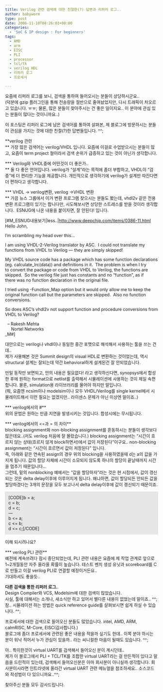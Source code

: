 ```yaml
---
title: Verilog 관련 검색에 대한 친절한(?) 답변과 리퍼러 로그..
author: babyworm
type: post
date: 2006-11-10T08:26:03+00:00
categories:
  - 'SoC & IP design : For beginners'
tags:
  - AMD
  - arm
  - EISC
  - PLI
  - processor
  - tcl/tk
  - verilog HDL
  - 리퍼러 로그
  - 프로세서

---
```

요즘에 리퍼러 로그를 보니, 검색을 통하여 들어오시는 분들이 상당하시군요..<br>
(덕분에 gzip 플러그인을 통해 전송량을 절반으로 줄여놨었지만, 다시 트래픽이 차오르고 있습니다. ㅠㅠ; 물론, 많은 분들이 찾아주시는 건 좋은 일이지요.. 이 분야에 관심 있는 분들이 많다는 것이니까요..)

이 포스팅은 리퍼러 로그에 남은 검색어를 통하여 살펴본, 제 블로그에 방문하시는 분들이 관심을 가지는 것에 대한 친절(?)한 답변들입니다. ^^;

**verilog 관련<br>
** 가장 많은 검색어는 verilog/VHDL 입니다. 요즘에 이걸로 수업받으시는 분들이 많고, 요즘이 term project 철이라서 검색 순위가 급증하고 있는 것이 아닌가 생각합니다. 

*** Verilog와 VHDL중에 어떤것이 더 좋은가..<br>
** 둘 다 좋은 언어입니다. verilog가 “설계”라는 목적에 좀더 부합하고, VHDL이 “검증”에 더 편리한 기능을 제공합니다. 개인적으로 생각하기에 verilog가 설계만 따진다면 더 편하다고 생각합니다. 

*** VHDL -> verilog변환, verilog ->VHDL 변환<br>
** 가끔 뉴스 그룹에서 이거 변환 프로그램 찾으시는 분들도 봤는데, vhdl2v 같은 전용 변환 프로그램이 있기는 합니다만, 시도해보시면 상당한 스트레스를 받을 것이라 생각합니다.  ESNUG에 나온 내용을 붙이자면, 잘 안된다! 입니다.

[#M_ESNUG내용보기|less..|<http://www.deepchip.com/items/0386-11.html><br>
Hello John,

I’m scrambling my head over this…

I am using VHDL-2-Verilog translator by ASC.  I could not translate my<br>
functions from VHDL to Verilog — they are simply skipped!

My VHDL source code has a package which has some function declarations<br>
(eg. calculate_lrc(data)) and definitions in it.  The problem is when I try<br>
to convert the package or code from VHDL to Verilog, the functions are<br>
skipped.  So the verilog file just has constants and no “function”, as if<br>
there was no function declaration in the original file.

I tried using -Function_Map option but it would only allow me to keep the<br>
original function call but the parameters are skipped.  Also no function<br>
conversions.

So does ASC’s vhdl2v not support function and procedure conversions from<br>
VHDL to Verilog?

  – Rakesh Mehta<br>
     Nortel Networks<br>
_M#]

대안으로는 verilog나 vhdl이나 동일한 중간 포맷으로 해석해서 사용하는 툴을 쓰는 건데..<br>
제가 사용해본 것은 Summit design의 visual HDL로 변환하는 것이었는데, 역시 structural 설계는 잘되는데 약간 behavioral하게 설계된건 잘 안되었습니다. 

만일 동작만 보면되고, 안의 내용은 필요없다! 라고 생각하신다면, synopsys에서 합성한 후에 원하는 format으로 netlist를 출력해서 시뮬레이션에 사용하는 것이 제일 속편합니다. 물론, simulation용 라이브러리를 물어야 하지만 말입니다.<br>
(뭐, 요즘엔 ncsim이나 modelsim이나 모두 VHDL/Verilog를 single kernel에서 시뮬레이트해서 이런 필요는 없겠지만.. 라이센스 문제가 아닌 이상엔 말이죠..) 

*** verilog에서의 #**<br>
위의 문법은 원하는 만큼 지연을 발생시키는 것입니다. 합성시에는 무시됩니다.

*** verilog에서의 <=과 = 의 차이**<br>
blocking assignment와 non-blocking assignment를 혼동하시는 분들이 생각보다 많은데요..(저도 verilog 처음에 잘 몰랐습니다.) blocking assignment는 “시간이 흐르지 않는 상태(흐르지 않게 block하면서)에서 값이 저장된다”이구요.. non-blocking assignment는 “시간이 흐르면서 값이 저장된다” 입니다.<br>
즉, 아래와 같은 연속된 assign의 경우 위의 blocking을 사용하였을때 d는 a의 값을 가지게 됩니다. 값의 할당 자체에 시간이 소모되지 않도록 하나의 할당이 끝날때까지 시간을 멈추기 때문입니다…<br>
그런데, 밑의 nonblocking 예에서는 “값을 할당하자”라는 것은 현 시점에서, 값이 갱신되는 것은 delta delay이후에 이루어지게 됩니다. 왜냐하면, 값이 할당되든 안되든 값을 할당하겠다는 3개의 문장을 모두 보고나서 delta delay이후에 값이 갱신되기 때문이죠. 

<div style="border-right: #cccccc 1px dotted; padding-right: 10px; border-top: #cccccc 1px dotted; padding-left: 10px; padding-bottom: 10px; border-left: #cccccc 1px dotted; padding-top: 10px; border-bottom: #cccccc 1px dotted; background-color: #e7e7e7">
  [CODE]b = a;<br> c = b;<br> d = c;<br> —<br> b <= a;<br> c <= b;<br> d <= c;[/CODE]
</div>

이해 되시려나요?

*** verilog PLI 관련**<br>
예전에 계속쓰려다 잠시 중단되었는데, PLI 관련 내용은 요즘에 제 작업 관계로 앞으로 1~2개월동안 자주 올라올 확률이 높습니다. 테스트 벤치 생성 유닛과 scoreboard를 C로 만들고 이걸 verilog PLI로 연결할 예정이거든요..<br>
기대하셔도 좋을듯..

**다른 검색을 통한 리퍼러 로그.**.<br>
Design Compiler와 VCS, Modelsim에 대한 검색이 많았습니다.<br>
사실, 툴에 대해서는 소개나, 새소식만 하고 있어서 별다른 내용이 없었는데 말이죠.. ^^;<br>
참.. 시뮬레이션 하는 방법은 quick reference guide를 살펴보시면 쉽게 하실 수 있습니다. ^^;

프로세서에 대한 검색으로 들어오신 분들도 많았습니다. intel, AMD, ARM, calmRISC, M-Core, EISC(감사합니다.)<br>
블로그에 좀더 프로세서에 관련된 좋은 내용을 적을까 싶기도 한데.. 이쪽 분야 하시는 분이 워낙 적어서 누가 관심이 있을까.. 라는 씨니컬한 마음이 될때도 있습니다. ^^;

아.. 특이한것이 virtual UART를 검색해서 들어오신 분이 계시던데..<br>
제가 이 블로그에서 PLI + TCL/TK를 조합한 virtual UART라는 걸 만든적이 있다고 말씀을 드린적이 있는데, 검색해서 들어오신분은 아마 회사분이 아니실까 생각합니다. 회사분이시라면 인트라넷에 올라간 virtual UART 관련 메뉴얼을 참조하세요.. 소스코드와 작성법이 다 있으니까요..^^;

찾아주신 분들 모두 감사드립니다.<img decoding="async" alt="" src="https://i0.wp.com/babyworm.net/tatter/plugins/emoticons/emoticons/red(86).gif?w=625" data-recalc-dims="1" />
